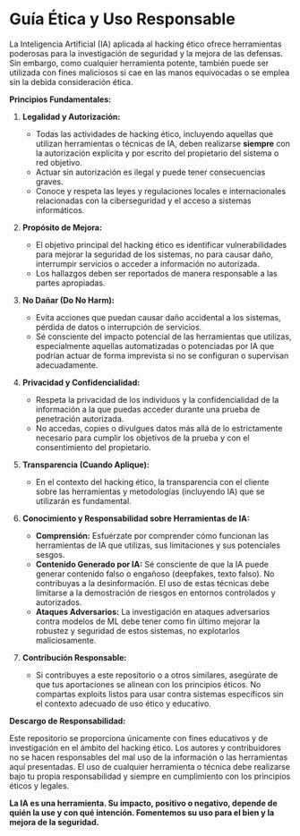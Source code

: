 # Guía Ética y Uso Responsable

La Inteligencia Artificial (IA) aplicada al hacking ético ofrece herramientas poderosas para la investigación de seguridad y la mejora de las defensas. Sin embargo, como cualquier herramienta potente, también puede ser utilizada con fines maliciosos si cae en las manos equivocadas o se emplea sin la debida consideración ética.

**Principios Fundamentales:**

1.  **Legalidad y Autorización:**
    *   Todas las actividades de hacking ético, incluyendo aquellas que utilizan herramientas o técnicas de IA, deben realizarse **siempre** con la autorización explícita y por escrito del propietario del sistema o red objetivo.
    *   Actuar sin autorización es ilegal y puede tener consecuencias graves.
    *   Conoce y respeta las leyes y regulaciones locales e internacionales relacionadas con la ciberseguridad y el acceso a sistemas informáticos.

2.  **Propósito de Mejora:**
    *   El objetivo principal del hacking ético es identificar vulnerabilidades para mejorar la seguridad de los sistemas, no para causar daño, interrumpir servicios o acceder a información no autorizada.
    *   Los hallazgos deben ser reportados de manera responsable a las partes apropiadas.

3.  **No Dañar (Do No Harm):**
    *   Evita acciones que puedan causar daño accidental a los sistemas, pérdida de datos o interrupción de servicios.
    *   Sé consciente del impacto potencial de las herramientas que utilizas, especialmente aquellas automatizadas o potenciadas por IA que podrían actuar de forma imprevista si no se configuran o supervisan adecuadamente.

4.  **Privacidad y Confidencialidad:**
    *   Respeta la privacidad de los individuos y la confidencialidad de la información a la que puedas acceder durante una prueba de penetración autorizada.
    *   No accedas, copies o divulgues datos más allá de lo estrictamente necesario para cumplir los objetivos de la prueba y con el consentimiento del propietario.

5.  **Transparencia (Cuando Aplique):**
    *   En el contexto del hacking ético, la transparencia con el cliente sobre las herramientas y metodologías (incluyendo IA) que se utilizarán es fundamental.

6.  **Conocimiento y Responsabilidad sobre Herramientas de IA:**
    *   **Comprensión:** Esfuérzate por comprender cómo funcionan las herramientas de IA que utilizas, sus limitaciones y sus potenciales sesgos.
    *   **Contenido Generado por IA:** Sé consciente de que la IA puede generar contenido falso o engañoso (deepfakes, texto falso). No contribuyas a la desinformación. El uso de estas técnicas debe limitarse a la demostración de riesgos en entornos controlados y autorizados.
    *   **Ataques Adversarios:** La investigación en ataques adversarios contra modelos de ML debe tener como fin último mejorar la robustez y seguridad de estos sistemas, no explotarlos maliciosamente.

7.  **Contribución Responsable:**
    *   Si contribuyes a este repositorio o a otros similares, asegúrate de que tus aportaciones se alinean con los principios éticos. No compartas exploits listos para usar contra sistemas específicos sin el contexto adecuado de uso ético y educativo.

**Descargo de Responsabilidad:**

Este repositorio se proporciona únicamente con fines educativos y de investigación en el ámbito del hacking ético. Los autores y contribuidores no se hacen responsables del mal uso de la información o las herramientas aquí presentadas. El uso de cualquier herramienta o técnica debe realizarse bajo tu propia responsabilidad y siempre en cumplimiento con los principios éticos y legales.

**La IA es una herramienta. Su impacto, positivo o negativo, depende de quién la use y con qué intención. Fomentemos su uso para el bien y la mejora de la seguridad.**
